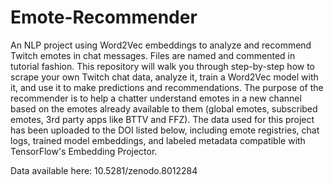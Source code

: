 # Emote-Recommender
An NLP project using Word2Vec embeddings to analyze and recommend Twitch emotes in chat messages.
Files are named and commented in tutorial fashion. This repository will walk you through step-by-step how to scrape your own Twitch chat data, analyze it, train a Word2Vec model with it, and use it to make predictions and recommendations.
The purpose of the recommender is to help a chatter understand emotes in a new channel based on the emotes already available to them (global emotes, subscribed emotes, 3rd party apps like BTTV and FFZ).
The data used for this project has been uploaded to the DOI listed below, including emote registries, chat logs, trained model embeddings, and labeled metadata compatible with TensorFlow's Embedding Projector.

Data available here: 10.5281/zenodo.8012284
